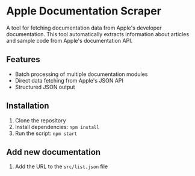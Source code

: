 # Apple Documentation Scraper

A tool for fetching documentation data from Apple's developer documentation. This tool automatically extracts information about articles and sample code from Apple's documentation API.

## Features

- Batch processing of multiple documentation modules
- Direct data fetching from Apple's JSON API
- Structured JSON output

## Installation

1. Clone the repository
2. Install dependencies: `npm install`
3. Run the script: `npm start`

## Add new documentation

1. Add the URL to the `src/list.json` file

